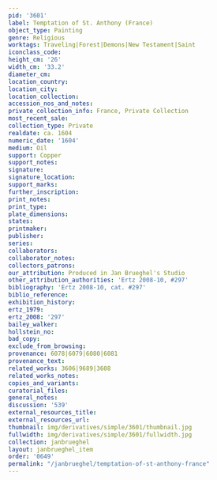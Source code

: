 ```yaml
---
pid: '3601'
label: Temptation of St. Anthony (France)
object_type: Painting
genre: Religious
worktags: Traveling|Forest|Demons|New Testament|Saint
iconclass_code:
height_cm: '26'
width_cm: '33.2'
diameter_cm:
location_country:
location_city:
location_collection:
accession_nos_and_notes:
private_collection_info: France, Private Collection
most_recent_sale:
collection_type: Private
realdate: ca. 1604
numeric_date: '1604'
medium: Oil
support: Copper
support_notes:
signature:
signature_location:
support_marks:
further_inscription:
print_notes:
print_type:
plate_dimensions:
states:
printmaker:
publisher:
series:
collaborators:
collaborator_notes:
collectors_patrons:
our_attribution: Produced in Jan Brueghel's Studio
other_attribution_authorities: 'Ertz 2008-10, #297'
bibliography: 'Ertz 2008-10, cat. #297'
biblio_reference:
exhibition_history:
ertz_1979:
ertz_2008: '297'
bailey_walker:
hollstein_no:
bad_copy:
exclude_from_browsing:
provenance: 6078|6079|6080|6081
provenance_text:
related_works: 3606|9689|3608
related_works_notes:
copies_and_variants:
curatorial_files:
general_notes:
discussion: '539'
external_resources_title:
external_resources_url:
thumbnail: img/derivatives/simple/3601/thumbnail.jpg
fullwidth: img/derivatives/simple/3601/fullwidth.jpg
collection: janbrueghel
layout: janbrueghel_item
order: '0649'
permalink: "/janbrueghel/temptation-of-st-anthony-france"
---
```

